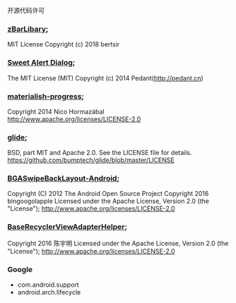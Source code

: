 开源代码许可

### [zBarLibary](https://github.com/bertsir/zBarLibary);
MIT License
Copyright (c) 2018 bertsir

### [Sweet Alert Dialog](https://github.com/pedant/sweet-alert-dialog);
The MIT License (MIT)
Copyright (c) 2014 Pedant(http://pedant.cn)

### [materialish-progress](https://github.com/pnikosis/materialish-progress);
Copyright 2014 Nico Hormazábal
http://www.apache.org/licenses/LICENSE-2.0

### [glide](https://github.com/bumptech/glide);
BSD, part MIT and Apache 2.0. See the LICENSE file for details.
https://github.com/bumptech/glide/blob/master/LICENSE

### [BGASwipeBackLayout-Android](https://github.com/bingoogolapple/BGASwipeBackLayout-Android);
Copyright (C) 2012 The Android Open Source Project
Copyright 2016 bingoogolapple
Licensed under the Apache License, Version 2.0 (the "License");
http://www.apache.org/licenses/LICENSE-2.0

 ### [BaseRecyclerViewAdapterHelper](https://github.com/CymChad/BaseRecyclerViewAdapterHelper);
 Copyright 2016 陈宇明
 Licensed under the Apache License, Version 2.0 (the "License");
 http://www.apache.org/licenses/LICENSE-2.0

### Google
 - com.android.support
 - android.arch.lifecycle
